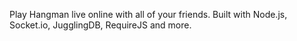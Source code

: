 Play Hangman live online with all of your friends. Built with Node.js, Socket.io, JugglingDB, RequireJS and more.